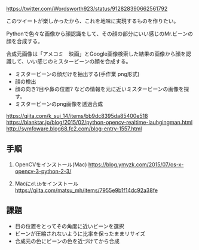 
https://twitter.com/Wordsworth923/status/912828390662561792

このツイートが楽しかったから、これを地味に実現するものを作りたい。

Pythonで色々な画像から顔認識をして、その顔の部分にいい感じのMr.ビーンの顔を合成する。

合成元画像は「アメコミ　映画」とGoogle画像検索した結果の画像から顔を認識して、いい感じのミスタービーンの顔を合成する。

- ミスタービーンの顔だけを抽出する(手作業 png形式)
- 顔の検出
- 顔の向き?目や鼻の位置? などの情報を元に近いミスタービーンの画像を探す。
- ミスタービーンのpng画像を透過合成

https://qiita.com/k_sui_14/items/bb9dc8395da85400e518
https://blanktar.jp/blog/2015/02/python-opencv-realtime-lauhgingman.html
http://symfoware.blog68.fc2.com/blog-entry-1557.html


## 手順

1. OpenCVをインストール(Mac)
https://blog.ymyzk.com/2015/07/os-x-opencv-3-python-2-3/

2. Macに`dlib`をインストール
https://qiita.com/matsu_mh/items/7955e9b1f14dc92a38fe

## 課題
- 目の位置をとってその角度に近いビーンを選択
- ビーンが圧縮されないように比率を保ったままリサイズ
- 合成元の色にビーンの色を近づけてから合成
